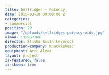 ```yaml
---
title: Selfridges — Potency
date: 2015-03-18 00:00:00 Z
categories:
- commercial
position: 20
image: "/uploads/selfridges-potency-wide.jpg"
vimeo: 132857269
director: Elisha Smith-Leverock
production-company: Knucklehead
equipment: Arri Alexa
layout: project
is-featured: false
is-shown: true
---
```


